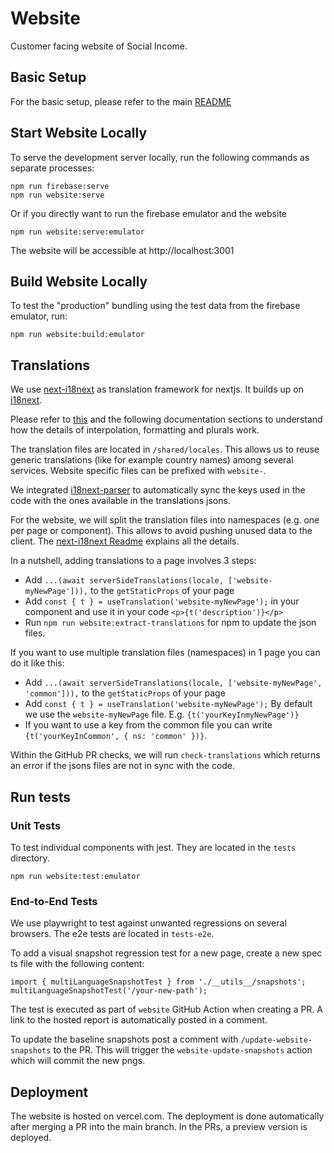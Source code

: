 # Website

Customer facing website of Social Income.

## Basic Setup

For the basic setup, please refer to the main [README](../README.md)

## Start Website Locally

To serve the development server locally, run the following commands as
separate processes:

```shell
npm run firebase:serve
npm run website:serve
```

Or if you directly want to run the firebase emulator and the website

```shell
npm run website:serve:emulator
```

The website will be accessible at http://localhost:3001

## Build Website Locally

To test the "production" bundling using the test data from the firebase
emulator, run:

```shell
npm run website:build:emulator
```

## Translations

We use [next-i18next](https://github.com/i18next/next-i18next) as
translation framework for nextjs. It builds up on
[i18next](https://www.i18next.com).

Please refer to
[this](https://www.i18next.com/translation-function/essentials) and the
following documentation sections to understand how the details of
interpolation, formatting and plurals work.

The translation files are located in `/shared/locales`. This allows us
to reuse generic translations (like for example country names) among
several services. Website specific files can be prefixed with
`website-`.

We integrated
[i18next-parser](https://github.com/i18next/i18next-parser) to
automatically sync the keys used in the code with the ones available in
the translations jsons.

For the website, we will split the translation files into namespaces
(e.g. one per page or component). This allows to avoid pushing unused
data to the client. The
[next-i18next Readme](https://github.com/i18next/next-i18next#3-project-setup)
explains all the details.

In a nutshell, adding translations to a page involves 3 steps:

- Add
  `...(await serverSideTranslations(locale, ['website-myNewPage'])),` to
  the `getStaticProps` of your page
- Add `const { t } = useTranslation('website-myNewPage');` in your
  component and use it in your code `<p>{t('description')}</p>`
- Run `npm run website:extract-translations` for npm to update the json
  files.

If you want to use multiple translation files (namespaces) in 1 page you
can do it like this:

- Add
  `...(await serverSideTranslations(locale, ['website-myNewPage', 'common'])),`
  to the `getStaticProps` of your page
- Add `const { t } = useTranslation('website-myNewPage');` By default we
  use the `website-myNewPage` file. E.g. `{t('yourKeyInmyNewPage')}`
- If you want to use a key from the common file you can write
  `{t('yourKeyInCommon', { ns: 'common' })}`.

Within the GitHub PR checks, we will run `check-translations` which
returns an error if the jsons files are not in sync with the code.

## Run tests

### Unit Tests

To test individual components with jest. They are located in the `tests`
directory.

```shell
npm run website:test:emulator
```

### End-to-End Tests

We use playwright to test against unwanted regressions on several
browsers. The e2e tests are located in `tests-e2e`.

To add a visual snapshot regression test for a new page, create a new
spec ts file with the following content:

```
import { multiLanguageSnapshotTest } from './__utils__/snapshots';
multiLanguageSnapshotTest('/your-new-path');
```

The test is executed as part of `website` GitHub Action when creating a
PR. A link to the hosted report is automatically posted in a comment.

To update the baseline snapshots post a comment with
`/update-website-snapshots` to the PR. This will trigger the
`website-update-snapshots` action which will commit the new pngs.

## Deployment

The website is hosted on vercel.com. The deployment is done
automatically after merging a PR into the main branch. In the PRs, a
preview version is deployed.
